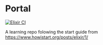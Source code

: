 # Portal

[![Elixir CI](https://github.com/WeslleyNasRocha/Elixir_portal/actions/workflows/elixir-test.yml/badge.svg)](https://github.com/WeslleyNasRocha/Elixir_portal/actions/workflows/elixir-test.yml)

A learning repo folowing the start guide from https://www.howistart.org/posts/elixir/1/



